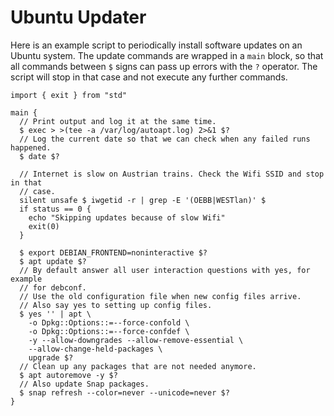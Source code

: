 # Ubuntu Updater

Here is an example script to periodically install software updates on an Ubuntu system. The update commands are wrapped in a `main` block, so that all commands between `$` signs can pass up errors with the `?` operator. The script will stop in that case and not execute any further commands.

```ab
import { exit } from "std"

main {
  // Print output and log it at the same time.
  $ exec > >(tee -a /var/log/autoapt.log) 2>&1 $?
  // Log the current date so that we can check when any failed runs happened.
  $ date $?

  // Internet is slow on Austrian trains. Check the Wifi SSID and stop in that
  // case.
  silent unsafe $ iwgetid -r | grep -E '(OEBB|WESTlan)' $
  if status == 0 {
    echo "Skipping updates because of slow Wifi"
    exit(0)
  }

  $ export DEBIAN_FRONTEND=noninteractive $?
  $ apt update $?
  // By default answer all user interaction questions with yes, for example
  // for debconf.
  // Use the old configuration file when new config files arrive.
  // Also say yes to setting up config files.
  $ yes '' | apt \
    -o Dpkg::Options::=--force-confold \
    -o Dpkg::Options::=--force-confdef \
    -y --allow-downgrades --allow-remove-essential \
    --allow-change-held-packages \
    upgrade $?
  // Clean up any packages that are not needed anymore.
  $ apt autoremove -y $?
  // Also update Snap packages.
  $ snap refresh --color=never --unicode=never $?
}
```
